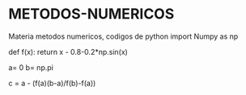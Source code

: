 # METODOS-NUMERICOS
Materia metodos numericos, codigos de python
import Numpy as np

def f(x):
    return x - 0.8-0.2*np.sin(x)

a= 0
b= np.pi

c = a - (f(a)(b-a)/f(b)-f(a))
